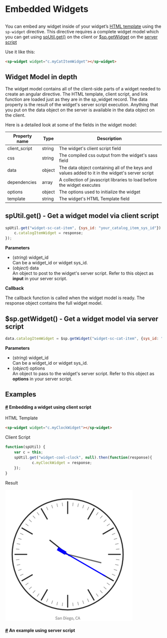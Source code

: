 
# Embedded Widgets

## <sp-widget />
You can embed any widget inside of your widget’s [HTML template](widget_html.md) using the `sp-widget` directive. This directive requires a complete widget model which you can get using [spUtil.get()](#get_one) on the client or [$sp.getWidget](#get_one) on the [server script](/widget_server_script.md)

Use it like this:

```html
<sp-widget widget="c.myCatItemWidget"></sp-widget>
```

Widget Model in depth
------
The widget model contains all of the client-side parts of a widget needed to create an angular directive. The HTML template, client script, and link function are loaded just as they are in the sp_widget record. The data property is the result of the widget's server script execution. Anything that you put on the data object on the server is available in the data object on the client.

Here is a detailed look at some of the fields in the widget model: 

| Property name | Type | Description |
| ------------- | ---- | ----------- |
| client_script | string | The widget's client script field |
| css | string | The compiled css output from the widget's sass field |
| data | object | The data object containing all of the keys and values added to it in the widget's server script |
| dependencies | array | A collection of javascript libraries to load before the widget executes |
| options | object | The options used to initialize the widget |
| template | string | The widget's HTML Template field |



<a name="get_one" href="#get_one"></a>   

spUtil.get() - Get a widget model via client script
------

```javascript
spUtil.get("widget-sc-cat-item", {sys_id: "your_catalog_item_sys_id"}).then(function(response) {
	c.catalogItemWidget = response;
});
```
**Parameters**

- (_string_) widget\_id  
   Can be a widget_id or widget sys_id.
- (_object_) data  
   An object to post to the widget's server script. Refer to this object as **input** in your server script.

**Callback**  

The callback function is called when the widget model is ready. The response object contains the full widget model.


$sp.getWidget() - Get a widget model via server script
------

```javascript
data.catalogItemWidget = $sp.getWidget("widget-sc-cat-item", {sys_id: "your_catalog_item_sys_id"});
```
**Parameters**  

- (*string*) widget\_id  
   Can be a widget_id or widget sys_id.  
- (*object*) options  
   An object to pass to the widget's server script. Refer to this object as **options** in your server script.


Examples
------

#### <a name="embedding_with_client_script" href="#embedding_with_client_script">#</a> Embedding a widget using client script

HTML Template

```html
<sp-widget widget="c.myClockWidget"></sp-widget>
```
Client Script

```javascript
function(spUtil) {
	var c = this;
	spUtil.get("widget-cool-clock", null).then(function(response){
			c.myClockWidget = response;
	});
}
```
Result  

![Clock](./assets/widget_embedded/cs_clock.png)

#### <a name="embedding_with_server_script" href="#embedding_with_server_script">#</a> An example using server script
